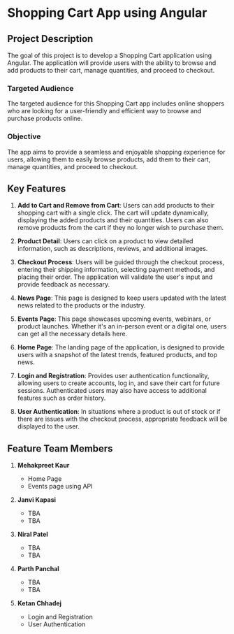 # Shopping Cart App using Angular

## Project Description

The goal of this project is to develop a Shopping Cart application using Angular. The application will provide users with the ability to browse and add products to their cart, manage quantities, and proceed to checkout.

### Targeted Audience

The targeted audience for this Shopping Cart app includes online shoppers who are looking for a user-friendly and efficient way to browse and purchase products online.

### Objective

The app aims to provide a seamless and enjoyable shopping experience for users, allowing them to easily browse products, add them to their cart, manage quantities, and proceed to checkout.

## Key Features

1. **Add to Cart and Remove from Cart**: Users can add products to their shopping cart with a single click. The cart will update dynamically, displaying the added products and their quantities. Users can also remove products from the cart if they no longer wish to purchase them.

2. **Product Detail**: Users can click on a product to view detailed information, such as descriptions, reviews, and additional images.

3. **Checkout Process**: Users will be guided through the checkout process, entering their shipping information, selecting payment methods, and placing their order. The application will validate the user's input and provide feedback as necessary.

4. **News Page**: This page is designed to keep users updated with the latest news related to the products or the industry.
     
5. **Events Page**: This page showcases upcoming events, webinars, or product launches. Whether it's an in-person event or a digital one, users can get all the necessary details here.
     
6. **Home Page**: The landing page of the application, is designed to provide users with a snapshot of the latest trends, featured products, and top news.

7. **Login and Registration**: Provides user authentication functionality, allowing users to create accounts, log in, and save their cart for future sessions. Authenticated users may also have access to additional features such as order history.

8. **User Authentication**: In situations where a product is out of stock or if there are issues with the checkout process, appropriate feedback will be displayed to the user.

## Feature Team Members

1. **Mehakpreet Kaur**
   - Home Page
   - Events page using API

2. **Janvi Kapasi**
   - TBA
   - TBA

3. **Niral Patel**
   - TBA
   - TBA

4. **Parth Panchal**
   - TBA
   - TBA

5. **Ketan Chhadej**
   - Login and Registration
   - User Authentication
